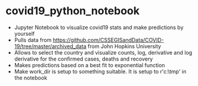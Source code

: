 # covid19_python_notebook
+ Jupyter Notebook to visualize covid19 stats and make predictions by yourself
+ Pulls data from https://github.com/CSSEGISandData/COVID-19/tree/master/archived_data from John Hopkins University
+ Allows to select the country and visualize counts, log, derivative and log derivative for the confirmed cases, deaths and recovery
+ Makes predictions based on a best fit to exponential function
+ Make work_dir is setup to something suitable. It is setup to r'c:\tmp' in the notebook 
